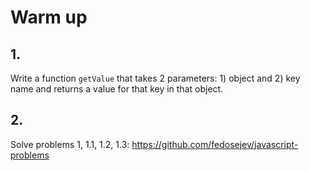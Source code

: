 # Warm up

## 1.

Write a function `getValue` that takes 2 parameters: 1) object and 2) key name and returns a value for that key in that object.

## 2.

Solve problems 1, 1.1, 1.2, 1.3: https://github.com/fedosejev/javascript-problems